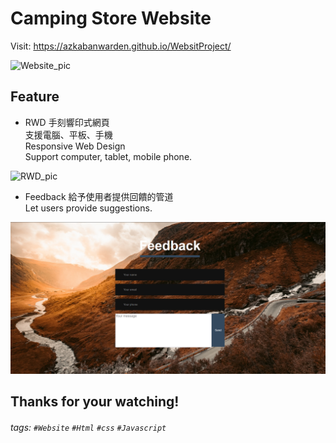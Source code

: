 Camping Store Website
===
Visit: https://azkabanwarden.github.io/WebsitProject/

![Website_pic](https://github.com/AZKABANWARDEN/WebsitProject/blob/master/DesignPic/Pictures/CoverPhoto_GIF.gif?raw=true)

## Feature

- RWD 手刻響印式網頁  
支援電腦、平板、手機  
Responsive Web Design  
Support computer, tablet, mobile phone.

![RWD_pic](https://github.com/AZKABANWARDEN/WebsitProject/blob/master/DesignPic/Pictures/RWD_GIF.gif?raw=true)
- Feedback
給予使用者提供回饋的管道  
 Let users provide suggestions.

![Feedback](https://github.com/AZKABANWARDEN/WebsitProject/blob/master/DesignPic/Pictures/feedback_readme.png?raw=true)

## Thanks for your watching!


###### tags: `#Website` `#Html` `#css` `#Javascript`
